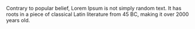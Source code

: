 Contrary to popular belief, Lorem Ipsum is not simply random text. It has roots in a piece of classical Latin literature from 45 BC, making it over 2000 years old.

